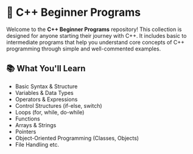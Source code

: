# 🚀 C++ Beginner Programs

Welcome to the **C++ Beginner Programs** repository! This collection is designed for anyone starting their journey with C++. It includes basic to intermediate programs that help you understand core concepts of C++ programming through simple and well-commented examples.

## 📚 What You'll Learn

- Basic Syntax & Structure
- Variables & Data Types
- Operators & Expressions
- Control Structures (if-else, switch)
- Loops (for, while, do-while)
- Functions
- Arrays & Strings
- Pointers
- Object-Oriented Programming (Classes, Objects)
- File Handling etc.
